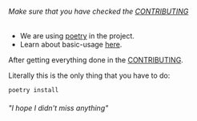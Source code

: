###### Make sure that you have checked the [CONTRIBUTING](https://github.com/FlurryGlo/slodon/blob/main/CONTRIBUTING.md)

- We are using [poetry](https://python-poetry.org/) in the project.
- Learn about basic-usage [here](https://python-poetry.org/docs/basic-usage/).

After getting everything done in the [CONTRIBUTING](https://github.com/FlurryGlo/slodon/blob/main/CONTRIBUTING.md).

Literally this is the only thing that you have to do:
```
poetry install
```

###### "I hope I didn't miss anything"